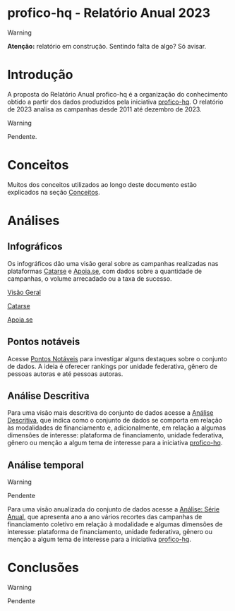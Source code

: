 # profico-hq - Relatório Anual 2023

> [!WARNING] 
> **Atenção:** relatório em construção. Sentindo falta de algo? Só avisar.


# Introdução

A proposta do Relatório Anual profico-hq é a organização do conhecimento
obtido a partir dos dados produzidos pela iniciativa
[profico-hq](https://github.com/silva-erick/profico-hq). O relatório de 2023
analisa as campanhas desde 2011 até dezembro de 2023.

> [!WARNING] 
> Pendente.

# Conceitos

Muitos dos conceitos utilizados ao longo deste documento estão explicados na
seção [Conceitos](./conceitos.md).

<!--
# Metodologia

[Metodologia](./metodologia.md)

> [!WARNING] 
> Pendente.
-->

# Análises 

## Infográficos

Os infográficos dão uma visão geral sobre as campanhas realizadas nas plataformas
[Catarse](https://www.catarse.me/) e [Apoia.se](https://apoia.se/), com dados
sobre a quantidade de campanhas, o volume arrecadado ou a taxa de sucesso.

[Visão Geral](./infograficos_visao_geral.md)

[Catarse](./infograficos_visao_geral_catarse.md)

[Apoia.se](./infograficos_visao_geral_apoiase.md)

## Pontos notáveis

Acesse [Pontos Notáveis](./pontos_notaveis/README.md) para investigar alguns
destaques sobre o conjunto de dados. A ideia é oferecer rankings por
unidade federativa, gênero de pessoas autoras e até pessoas autoras.

## Análise Descritiva

Para uma visão mais descritiva do conjunto de dados acesse
a [Análise Descritiva](./analise_descritiva/README.md), que indica como
o conjunto de dados se comporta em relação às modalidades de financiamento e,
adicionalmente, em relação a algumas dimensões de interesse: plataforma de financiamento,
unidade federativa, gênero ou menção a algum tema de interesse para a
iniciativa [profico-hq](https://github.com/silva-erick/profico-hq).

## Análise temporal

> [!WARNING] 
> Pendente

Para uma visão anualizada do conjunto de dados acesse
a [Análise: Série Anual](./serie_temporal/README.md), que apresenta ano a ano
vários recortes das campanhas de financiamento coletivo em relação à modalidade
e algumas dimensões de interesse: plataforma de financiamento,
unidade federativa, gênero ou menção a algum tema de interesse para a
iniciativa [profico-hq](https://github.com/silva-erick/profico-hq).

# Conclusões

> [!WARNING] 
> Pendente
